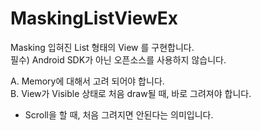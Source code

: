 # MaskingListViewEx
Masking 입혀진 List 형태의 View 를 구현합니다.  
필수) Android SDK가 아닌 오픈소스를 사용하지 않습니다.   
   
 A. Memory에 대해서 고려 되어야 합니다.  
 B. View가 Visible 상태로 처음 draw될 때, 바로 그려져야 합니다. 
 - Scroll을 할 때, 처음 그려지면 안된다는 의미입니다.
